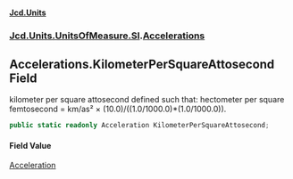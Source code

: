 #### [Jcd.Units](index.md 'index')

### [Jcd.Units.UnitsOfMeasure.SI](Jcd.Units.UnitsOfMeasure.SI.md 'Jcd.Units.UnitsOfMeasure.SI').[Accelerations](Accelerations.md 'Jcd.Units.UnitsOfMeasure.SI.Accelerations')

## Accelerations.KilometerPerSquareAttosecond Field

kilometer per square attosecond defined such that: hectometer per square femtosecond = km/as² ×
(10.0)/((1.0/1000.0)*(1.0/1000.0)).

```csharp
public static readonly Acceleration KilometerPerSquareAttosecond;
```

#### Field Value

[Acceleration](Acceleration.md 'Jcd.Units.UnitTypes.Acceleration')
